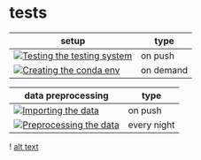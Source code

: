 # tests
| setup | type |
|-------------|---------|
| [![Testing the testing system](https://github.com/PMBio/a/actions/workflows/env.yaml/badge.svg)](https://github.com/PMBio/a/actions/workflows/env.yaml) | on push |
| [![Creating the conda env](https://github.com/PMBio/a/actions/workflows/testing_system.yaml/badge.svg)](https://github.com/PMBio/a/actions/workflows/testing_system.yaml)   | on demand |


| data preprocessing | type |
|-------------|---|
|[![Importing the data](https://github.com/PMBio/a/actions/workflows/data_import.yaml/badge.svg)](https://github.com/PMBio/a/actions/workflows/data_import.yaml)| on push |
|[![Preprocessing the data](https://github.com/PMBio/a/actions/workflows/data_preprocessing.yaml/badge.svg)](https://github.com/PMBio/a/actions/workflows/data_preprocessing.yaml)| every night |

! [alt text](a.png)
